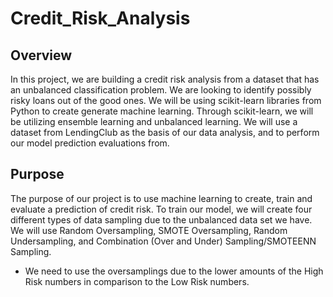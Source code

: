 # Credit_Risk_Analysis
## Overview
In this project, we are building a credit risk analysis from a dataset that has an unbalanced classification problem. We are looking to identify possibly risky loans out of the good ones. We will be using scikit-learn libraries from Python to create generate machine learning. Through scikit-learn, we will be utilizing ensemble learning and unbalanced learning. We will use a dataset from LendingClub as the basis of our data analysis, and to perform our model prediction evaluations from.

## Purpose
The purpose of our project is to use machine learning to create, train and evaluate a prediction of credit risk. To train our model, we will create four different types of data sampling due to the unbalanced data set we have. We will use Random Oversampling, SMOTE Oversampling, Random Undersampling, and Combination (Over and Under) Sampling/SMOTEENN Sampling.
* We need to use the oversamplings due to the lower amounts of the High Risk numbers in comparison to the Low Risk numbers.
